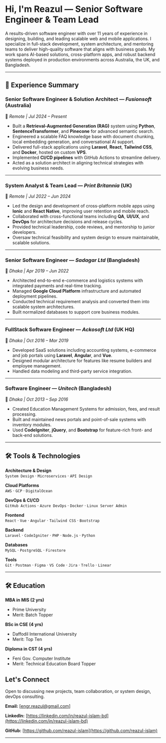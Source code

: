 #  Hi, I'm Reazul — Senior Software Engineer & Team Lead

A results-driven software engineer with over 11 years of experience in designing, building, and leading scalable web and mobile applications. I specialize in full-stack development, system architecture, and mentoring teams to deliver high-quality software that aligns with business goals. My work spans AI-based solutions, cross-platform apps, and robust backend systems deployed in production environments across Australia, the UK, and Bangladesh.

---

## 💼 Experience Summary

### Senior Software Engineer & Solution Architect — *Fusionsoft* (Australia)  
📍 *Remote | Jul 2024 – Present*

- Built a **Retrieval-Augmented Generation (RAG)** system using **Python**, **SentenceTransformer**, and **Pinecone** for advanced semantic search.
- Engineered a scalable FAQ knowledge base with document chunking, local embedding generation, and conversational AI support.
- Delivered full-stack applications using **Laravel**, **React**, **Tailwind CSS**, and **Docker**, hosted on custom **VPS**.
- Implemented **CI/CD pipelines** with GitHub Actions to streamline delivery.
- Acted as a solution architect in aligning technical strategies with evolving business needs.

---

### System Analyst & Team Lead — *Print Britannia* (UK)  
📍 *Remote | Jul 2022 – Jun 2024*

- Led the design and development of cross-platform mobile apps using **Ionic** and **React Native**, improving user retention and mobile reach.
- Collaborated with cross-functional teams including **QA**, **UI/UX**, and **DevOps** for architecture decisions and release cycles.
- Provided technical leadership, code reviews, and mentorship to junior developers.
- Oversaw technical feasibility and system design to ensure maintainable, scalable solutions.

---

### Senior Software Engineer — *Sadagar Ltd* (Bangladesh)  
📍 *Dhaka | Apr 2019 – Jun 2022*

- Architected end-to-end e-commerce and logistics systems with integrated payments and real-time tracking.
- Managed **Google Cloud Platform** infrastructure and automated deployment pipelines.
- Conducted technical requirement analysis and converted them into scalable system architectures.
- Built normalized databases to support core business modules.

---

### FullStack Software Engineer — *Ackosoft Ltd* (UK HQ)  
📍 *Dhaka | Oct 2016 – Mar 2019*

- Developed SaaS solutions including accounting systems, e-commerce and job portals using **Laravel**, **Angular**, and **Vue**.
- Designed modular architecture for features like resume builders and employee management.
- Handled data modeling and third-party service integration.

---

### Software Engineer — *Unitech* (Bangladesh)  
📍 *Dhaka | Oct 2013 – Sep 2016*

- Created Education Management Systems for admission, fees, and result processing.
- Built and maintained news portals and point-of-sale systems with inventory modules.
- Used **CodeIgniter**, **jQuery**, and **Bootstrap** for feature-rich front- and back-end solutions.

---

## 🛠️ Tools & Technologies

**Architecture & Design**  
`System Design` · `Microservices` · `API Design`

**Cloud Platforms**  
`AWS` · `GCP` · `DigitalOcean`

**DevOps & CI/CD**  
`GitHub Actions` · `Azure DevOps` · `Docker` · `Linux Server Admin`

**Frontend**  
`React` · `Vue` · `Angular` · `Tailwind CSS` · `Bootstrap`

**Backend**  
`Laravel` · `CodeIgniter` · `PHP` · `Node.js` · `Python`

**Databases**  
`MySQL` · `PostgreSQL` · `Firestore`

**Tools**  
`Git` · `Postman` · `Figma` · `VS Code` · `Jira` · `Trello` · `Linear`

---

## 🛠️ Education
**MBA in MIS (2 yrs)**  
 - Prime University
 - Merit: Batch Topper

**BSc in CSE (4 yrs)**
 - Daffodil International University
 - Merit: Top Ten

**Diploma in CST (4 yrs)**
 - Feni Gov. Computer Institute
 - Merit: Technical Education Board Topper

##  Let's Connect

Open to discussing new projects, team collaboration, or system design, devOps consulting.

**Email:** [engr.reazul@gmail.com]

**LinkedIn:** [https://linkedin.com/in/reazul-islam-bd](https://linkedin.com/in/reazul-islam-bd)  

**GitHub:** [https://github.com/reazul-islam](https://github.com/reazul-islam)

---
